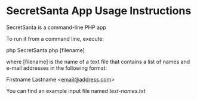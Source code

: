 SecretSanta App Usage Instructions
=====

SecretSanta is a command-line PHP app

To run it from a command line, execute:

php SecretSanta.php [filename]

where [filename] is the name of a text file that contains a list of names 
and e-mail addresses in the following format:

Firstname Lastname &lt;email@address.com&gt;

You can find an example input file named *test-names.txt*
